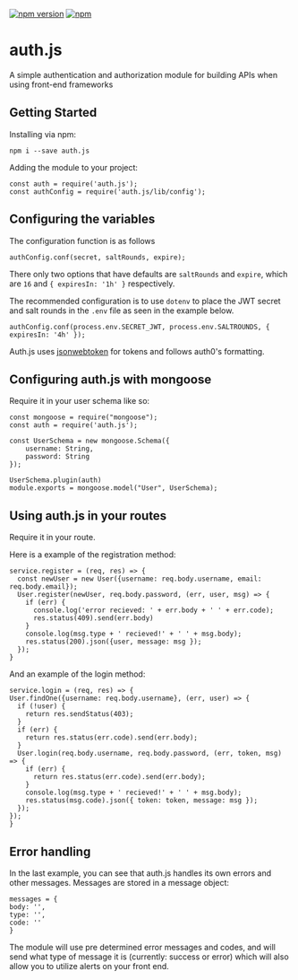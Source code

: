 [![npm version](https://img.shields.io/npm/v/auth.js.svg)](https://www.npmjs.com/package/auth.js)
[![npm](https://img.shields.io/npm/dt/auth.js.svg)](https://www.npmjs.com/package/auth.js)

# auth.js
A simple authentication and authorization module for building APIs when using front-end frameworks
## Getting Started

Installing via npm:
```
npm i --save auth.js
```

Adding the module to your project:

```
const auth = require('auth.js');
const authConfig = require('auth.js/lib/config');
```

## Configuring the variables
The configuration function is as follows
```
authConfig.conf(secret, saltRounds, expire);
```
There only two options that have defaults are ```saltRounds``` and ```expire```, which are ```16``` and ```{ expiresIn: '1h' }``` respectively.

The recommended configuration is to use ```dotenv``` to place the JWT secret and salt rounds in the ```.env``` file as seen in the example below.

```
authConfig.conf(process.env.SECRET_JWT, process.env.SALTROUNDS, { expiresIn: '4h' });
```
Auth.js uses [jsonwebtoken](https://github.com/auth0/node-jsonwebtoken) for tokens and follows auth0's formatting.

## Configuring auth.js with mongoose
Require it in your user schema like so:

```
const mongoose = require("mongoose");
const auth = require('auth.js');

const UserSchema = new mongoose.Schema({
    username: String,
    password: String
});

UserSchema.plugin(auth)
module.exports = mongoose.model("User", UserSchema);
```

## Using auth.js in your routes
Require it in your route.

Here is a example of the registration method:

```
service.register = (req, res) => {
  const newUser = new User({username: req.body.username, email: req.body.email});
  User.register(newUser, req.body.password, (err, user, msg) => {
    if (err) {
      console.log('error recieved: ' + err.body + ' ' + err.code);
      res.status(409).send(err.body)
    }
    console.log(msg.type + ' recieved!' + ' ' + msg.body);
    res.status(200).json({user, message: msg });
  });
}
  ```

  And an example of the login method:

  ```
service.login = (req, res) => {
  User.findOne({username: req.body.username}, (err, user) => {
    if (!user) {
      return res.sendStatus(403);
    }
    if (err) {
      return res.status(err.code).send(err.body);
    }
    User.login(req.body.username, req.body.password, (err, token, msg) => {
      if (err) {
        return res.status(err.code).send(err.body);
      }
      console.log(msg.type + ' recieved!' + ' ' + msg.body);
      res.status(msg.code).json({ token: token, message: msg });
    });
  });
}
  ```
## Error handling
In the last example, you can see that auth.js handles its own errors and other messages. Messages are stored in a message object:

  ```
messages = {
  body: '',
  type: '',
  code: ''
}
```
The module will use pre determined error messages and codes, and will send what type of message it is (currently: success or error) which will also allow you to utilize alerts on your front end.
